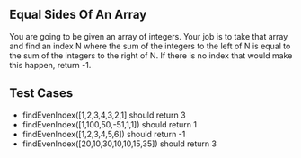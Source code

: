 ## Equal Sides Of An Array

You are going to be given an array of integers. Your job is to take that array and find an index N where the sum of the integers to the left of N is equal to the sum of the integers to the right of N. If there is no index that would make this happen, return -1.

## Test Cases
- findEvenIndex(\[1,2,3,4,3,2,1\] should return 3
- findEvenIndex(\[1,100,50,-51,1,1\]) should return 1
- findEvenIndex(\[1,2,3,4,5,6\]) should return -1
- findEvenIndex(\[20,10,30,10,10,15,35\]) should return 3
